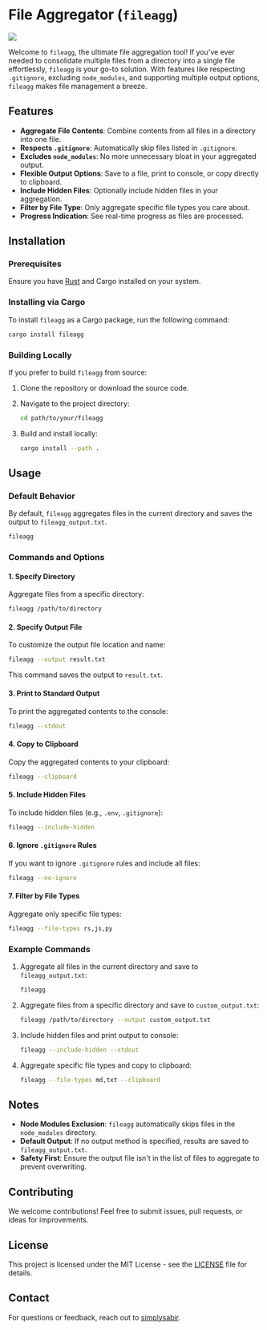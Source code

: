 
# File Aggregator (`fileagg`)
![](https://imgur.com/a/juhU5vZ)

Welcome to `fileagg`, the ultimate file aggregation tool! If you've ever needed to consolidate multiple files from a directory into a single file effortlessly, `fileagg` is your go-to solution. With features like respecting `.gitignore`, excluding `node_modules`, and supporting multiple output options, `fileagg` makes file management a breeze.

## Features

- **Aggregate File Contents**: Combine contents from all files in a directory into one file.
- **Respects `.gitignore`**: Automatically skip files listed in `.gitignore`.
- **Excludes `node_modules`**: No more unnecessary bloat in your aggregated output.
- **Flexible Output Options**: Save to a file, print to console, or copy directly to clipboard.
- **Include Hidden Files**: Optionally include hidden files in your aggregation.
- **Filter by File Type**: Only aggregate specific file types you care about.
- **Progress Indication**: See real-time progress as files are processed.

## Installation

### Prerequisites

Ensure you have [Rust](https://www.rust-lang.org/tools/install) and Cargo installed on your system.

### Installing via Cargo

To install `fileagg` as a Cargo package, run the following command:

```bash
cargo install fileagg
```

### Building Locally

If you prefer to build `fileagg` from source:

1. Clone the repository or download the source code.

2. Navigate to the project directory:

   ```bash
   cd path/to/your/fileagg
   ```

3. Build and install locally:

   ```bash
   cargo install --path .
   ```

## Usage

### Default Behavior

By default, `fileagg` aggregates files in the current directory and saves the output to `fileagg_output.txt`.

```bash
fileagg
```

### Commands and Options

#### 1. Specify Directory

Aggregate files from a specific directory:

```bash
fileagg /path/to/directory
```

#### 2. Specify Output File

To customize the output file location and name:

```bash
fileagg --output result.txt
```

This command saves the output to `result.txt`.

#### 3. Print to Standard Output

To print the aggregated contents to the console:

```bash
fileagg --stdout
```

#### 4. Copy to Clipboard

Copy the aggregated contents to your clipboard:

```bash
fileagg --clipboard
```

#### 5. Include Hidden Files

To include hidden files (e.g., `.env`, `.gitignore`):

```bash
fileagg --include-hidden
```

#### 6. Ignore `.gitignore` Rules

If you want to ignore `.gitignore` rules and include all files:

```bash
fileagg --no-ignore
```

#### 7. Filter by File Types

Aggregate only specific file types:

```bash
fileagg --file-types rs,js,py
```

### Example Commands

1. Aggregate all files in the current directory and save to `fileagg_output.txt`:

   ```bash
   fileagg
   ```

2. Aggregate files from a specific directory and save to `custom_output.txt`:

   ```bash
   fileagg /path/to/directory --output custom_output.txt
   ```

3. Include hidden files and print output to console:

   ```bash
   fileagg --include-hidden --stdout
   ```

4. Aggregate specific file types and copy to clipboard:

   ```bash
   fileagg --file-types md,txt --clipboard
   ```

## Notes

- **Node Modules Exclusion**: `fileagg` automatically skips files in the `node_modules` directory.
- **Default Output**: If no output method is specified, results are saved to `fileagg_output.txt`.
- **Safety First**: Ensure the output file isn't in the list of files to aggregate to prevent overwriting.

## Contributing

We welcome contributions! Feel free to submit issues, pull requests, or ideas for improvements.

## License

This project is licensed under the MIT License - see the [LICENSE](LICENSE.md) file for details.

## Contact

For questions or feedback, reach out to [simplysabir](https://github.com/simplysabir).

